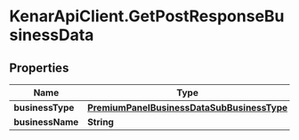 # KenarApiClient.GetPostResponseBusinessData

## Properties

Name | Type | Description | Notes
------------ | ------------- | ------------- | -------------
**businessType** | [**PremiumPanelBusinessDataSubBusinessType**](PremiumPanelBusinessDataSubBusinessType.md) |  | [optional] 
**businessName** | **String** |  | [optional] 


